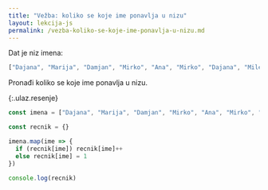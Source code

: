 ```yaml
---
title: "Vežba: koliko se koje ime ponavlja u nizu"
layout: lekcija-js
permalink: /vezba-koliko-se-koje-ime-ponavlja-u-nizu.md
---
```


Dat je niz imena:

```js
["Dajana", "Marija", "Damjan", "Mirko", "Ana", "Mirko", "Dajana", "Milena", "Darko"]
```

Pronađi koliko se koje ime ponavlja u nizu.

{:.ulaz.resenje}
```js
const imena = ["Dajana", "Marija", "Damjan", "Mirko", "Ana", "Mirko", "Dajana", "Milena", "Darko"]

const recnik = {}

imena.map(ime => {
  if (recnik[ime]) recnik[ime]++
  else recnik[ime] = 1
})

console.log(recnik)
```

